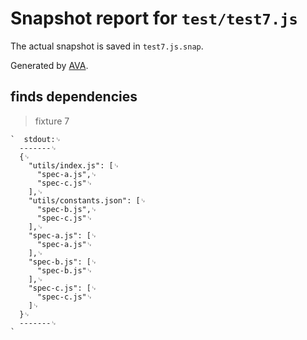 # Snapshot report for `test/test7.js`

The actual snapshot is saved in `test7.js.snap`.

Generated by [AVA](https://avajs.dev).

## finds dependencies

> fixture 7

    `  stdout:␊
      -------␊
      {␊
        "utils/index.js": [␊
          "spec-a.js",␊
          "spec-c.js"␊
        ],␊
        "utils/constants.json": [␊
          "spec-b.js",␊
          "spec-c.js"␊
        ],␊
        "spec-a.js": [␊
          "spec-a.js"␊
        ],␊
        "spec-b.js": [␊
          "spec-b.js"␊
        ],␊
        "spec-c.js": [␊
          "spec-c.js"␊
        ]␊
      }␊
      -------␊
    `
